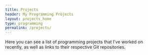 ```yaml
---
title: Projects
header: My Programming Projects
layout: projects_home
type: programming
permalink: /projects/
---
```


Here you can see a list of programming projects that I've worked on recently, as well as links to their respective Git repositories.

<br>
